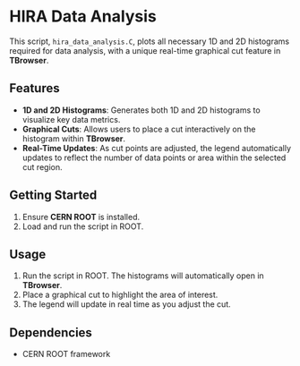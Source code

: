 # HIRA Data Analysis

This script, `hira_data_analysis.C`, plots all necessary 1D and 2D histograms required for data analysis, with a unique real-time graphical cut feature in **TBrowser**.

## Features

- **1D and 2D Histograms**: Generates both 1D and 2D histograms to visualize key data metrics.
- **Graphical Cuts**: Allows users to place a cut interactively on the histogram within **TBrowser**.
- **Real-Time Updates**: As cut points are adjusted, the legend automatically updates to reflect the number of data points or area within the selected cut region.

## Getting Started

1. Ensure **CERN ROOT** is installed.
2. Load and run the script in ROOT.

## Usage

1. Run the script in ROOT. The histograms will automatically open in **TBrowser**.
2. Place a graphical cut to highlight the area of interest.
3. The legend will update in real time as you adjust the cut.

## Dependencies

- CERN ROOT framework
